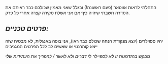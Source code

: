 התחלתי לראות אווטאר (פעם ראשונה!) ובגלל שאני מאמין שכולכם כבר ראיתם את הסדרה חשבתי שיהיה כיף אם אני אשלח סקירה קצרה אחרי כל פרק.

## *פרטים טכניים:*
יהיו ספוילרים (יוצא מנקודת הנחה שכולם כבר ראו), אני צופה באנגלית, לא מבטיח שזה ייצא קוהרנטי או שאשים לב לכל הפרטים המגניבים

*מבקש בהזדמנות זו לא לספיילר לי דברים ולא לאשר / להפריך את העתידות שלי*